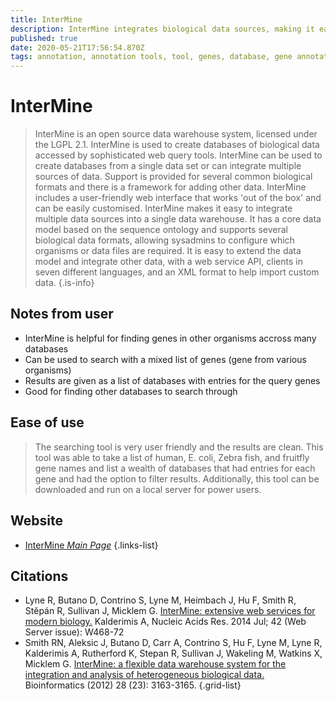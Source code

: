 ```yaml
---
title: InterMine
description: InterMine integrates biological data sources, making it easy to query and analyse data.
published: true
date: 2020-05-21T17:56:54.870Z
tags: annotation, annotation tools, tool, genes, database, gene annotation
---
```


# InterMine

> InterMine is an open source data warehouse system, licensed under the LGPL 2.1. InterMine is used to create databases of biological data accessed by sophisticated web query tools. InterMine can be used to create databases from a single data set or can integrate multiple sources of data. Support is provided for several common biological formats and there is a framework for adding other data. InterMine includes a user-friendly web interface that works 'out of the box' and can be easily customised.
&NewLine;
InterMine makes it easy to integrate multiple data sources into a single data warehouse. It has a core data model based on the sequence ontology and supports several biological data formats, allowing sysadmins to configure which organisms or data files are required. It is easy to extend the data model and integrate other data, with a web service API, clients in seven different languages, and an XML format to help import custom data. 
{.is-info}

## Notes from user
- InterMine is helpful for finding genes in other organisms accross many databases
- Can be used to search with a mixed list of genes (gene from various organisms)
- Results are given as a list of databases with entries for the query genes
- Good for finding other databases to search through

## Ease of use
> The searching tool is very user friendly and the results are clean. This tool was able to take a list of human, E. coli, Zebra fish, and fruitfly gene names and list a wealth of databases that had entries for each gene and had the option to filter results. Additionally, this tool can be downloaded and run on a local server for power users. 



## Website

- [InterMine *Main Page*](http://intermine.org/)
{.links-list}

## Citations

- Lyne R, Butano D, Contrino S, Lyne M, Heimbach J, Hu F, Smith R, Stěpán R, Sullivan J, Micklem G. [InterMine: extensive web services for modern biology.](https://academic.oup.com/nar/article/42/W1/W468/2435235) Kalderimis A,  Nucleic Acids Res. 2014 Jul; 42 (Web Server issue): W468-72
- Smith RN, Aleksic J, Butano D, Carr A, Contrino S, Hu F, Lyne M, Lyne R, Kalderimis A, Rutherford K, Stepan R, Sullivan J, Wakeling M, Watkins X, Micklem G. [InterMine: a flexible data warehouse system for the integration and analysis of heterogeneous biological data.](https://academic.oup.com/bioinformatics/article/28/23/3163/193595) Bioinformatics (2012) 28 (23): 3163-3165.
{.grid-list}